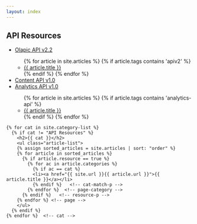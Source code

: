 ```yaml
---
layout: index
---
```


<div class="home">
  <div class="container">
    <h2>API Resources</h2>
    <ul class="article-list">
      <li><a href="http://apidoc.olapic.com/" target="_blank">Olapic API v2.2</a></li>
      <ul>
      {% for article in site.articles %}
        {% if article.tags contains 'apiv2' %}
        <li><a href="{{ site.url }}{{ article.url }}">{{ article.title }}</a></li>
        {% endif %}
      {% endfor %}
      </ul>
      <li><a href="http://content-api-docs.photorank.me" target="_blank">Content API v1.0</a></li>
      <li><a href="http://data.photorank.me/api.html" target="_blank">Analytics API v1.0</a></li>
      <ul>
      {% for article in site.articles %}
        {% if article.tags contains 'analytics-api' %}
        <li><a href="{{ site.url }}{{ article.url }}">{{ article.title }}</a></li>
        {% endif %}
      {% endfor %}
      </ul>
    </ul>
    
    {% for cat in site.category-list %}
      {% if cat != "API Resources" %}
        <h2>{{ cat }}</h2>
        <ul class="article-list">
        {% assign sorted_articles = site.articles | sort: "order" %}
        {% for article in sorted_articles %}
          {% if article.resource == true %}
            {% for ac in article.categories %}
              {% if ac == cat %}
              <li><a href="{{ site.url }}{{ article.url }}">{{ article.title }}</a></li>
              {% endif %}   <!-- cat-match-p -->
            {% endfor %}  <!-- page-category -->
          {% endif %}   <!-- resource-p -->
        {% endfor %} <!-- page -->
        </ul>
      {% endif %}
    {% endfor %}  <!-- cat -->

  </div>
</div>
